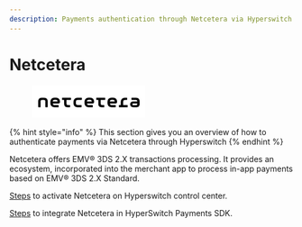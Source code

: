 ```yaml
---
description: Payments authentication through Netcetera via Hyperswitch
---
```


# Netcetera

<div align="left">

<figure><img src="../../../../.gitbook/assets/Screenshot 2024-07-05 at 1.27.28 PM.png" alt="" width="201"><figcaption></figcaption></figure>

</div>

{% hint style="info" %}
This section gives you an overview of how to authenticate payments via Netcetera through Hyperswitch
{% endhint %}

Netcetera offers  EMV® 3DS 2.X transactions processing. It provides an ecosystem, incorporated into the merchant app to process in-app payments based on EMV® 3DS 2.X Standard.



[Steps](../../../../features/payment-flows-and-management/external-authentication-for-3ds.md) to activate Netcetera on Hyperswitch control center.

[Steps](authenticating-payments-via-netcetera-through-hyperswitch-sdk.md) to integrate Netcetera in HyperSwitch Payments SDK.

